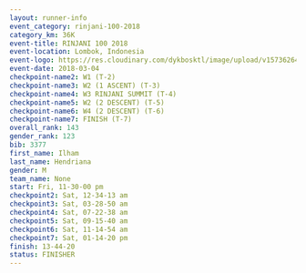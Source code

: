 ```yaml
---
layout: runner-info 
event_category: rinjani-100-2018 
category_km: 36K 
event-title: RINJANI 100 2018 
event-location: Lombok, Indonesia 
event-logo: https://res.cloudinary.com/dykbosktl/image/upload/v1573626435/Logo/Rinjani_eoufbh.png 
event-date: 2018-03-04 
checkpoint-name2: W1 (T-2) 
checkpoint-name3: W2 (1 ASCENT) (T-3) 
checkpoint-name4: W3 RINJANI SUMMIT (T-4) 
checkpoint-name5: W2 (2 DESCENT) (T-5) 
checkpoint-name6: W4 (2 DESCENT) (T-6) 
checkpoint-name7: FINISH (T-7) 
overall_rank: 143
gender_rank: 123
bib: 3377
first_name: Ilham
last_name: Hendriana
gender: M
team_name: None
start: Fri, 11-30-00 pm
checkpoint2: Sat, 12-34-13 am
checkpoint3: Sat, 03-28-50 am
checkpoint4: Sat, 07-22-38 am
checkpoint5: Sat, 09-15-40 am
checkpoint6: Sat, 11-14-54 am
checkpoint7: Sat, 01-14-20 pm
finish: 13-44-20
status: FINISHER
---
```

